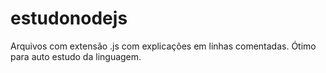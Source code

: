 # estudonodejs
Arquivos com extensão .js com explicações em linhas comentadas. Ótimo para auto estudo da linguagem.
